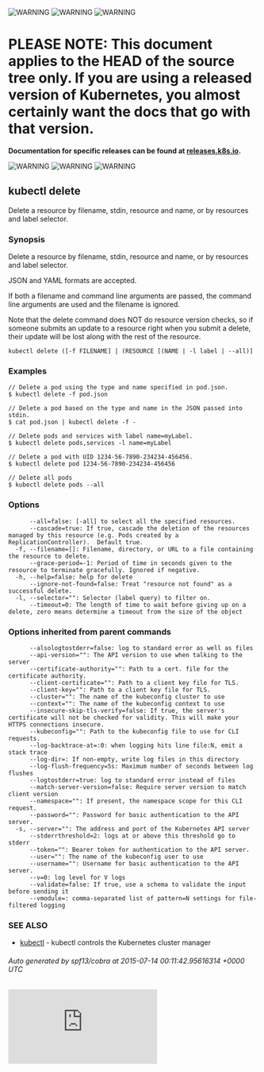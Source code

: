 <!-- BEGIN MUNGE: UNVERSIONED_WARNING -->

<!-- BEGIN STRIP_FOR_RELEASE -->

![WARNING](http://releases.k8s.io/HEAD/docs/warning.png)
![WARNING](http://releases.k8s.io/HEAD/docs/warning.png)
![WARNING](http://releases.k8s.io/HEAD/docs/warning.png)

<h1>PLEASE NOTE: This document applies to the HEAD of the source
tree only. If you are using a released version of Kubernetes, you almost
certainly want the docs that go with that version.</h1>

<strong>Documentation for specific releases can be found at
[releases.k8s.io](http://releases.k8s.io).</strong>

![WARNING](http://releases.k8s.io/HEAD/docs/warning.png)
![WARNING](http://releases.k8s.io/HEAD/docs/warning.png)
![WARNING](http://releases.k8s.io/HEAD/docs/warning.png)

<!-- END STRIP_FOR_RELEASE -->

<!-- END MUNGE: UNVERSIONED_WARNING -->
## kubectl delete

Delete a resource by filename, stdin, resource and name, or by resources and label selector.

### Synopsis


Delete a resource by filename, stdin, resource and name, or by resources and label selector.

JSON and YAML formats are accepted.

If both a filename and command line arguments are passed, the command line
arguments are used and the filename is ignored.

Note that the delete command does NOT do resource version checks, so if someone
submits an update to a resource right when you submit a delete, their update
will be lost along with the rest of the resource.

```
kubectl delete ([-f FILENAME] | (RESOURCE [(NAME | -l label | --all)]
```

### Examples

```
// Delete a pod using the type and name specified in pod.json.
$ kubectl delete -f pod.json

// Delete a pod based on the type and name in the JSON passed into stdin.
$ cat pod.json | kubectl delete -f -

// Delete pods and services with label name=myLabel.
$ kubectl delete pods,services -l name=myLabel

// Delete a pod with UID 1234-56-7890-234234-456456.
$ kubectl delete pod 1234-56-7890-234234-456456

// Delete all pods
$ kubectl delete pods --all
```

### Options

```
      --all=false: [-all] to select all the specified resources.
      --cascade=true: If true, cascade the deletion of the resources managed by this resource (e.g. Pods created by a ReplicationController).  Default true.
  -f, --filename=[]: Filename, directory, or URL to a file containing the resource to delete.
      --grace-period=-1: Period of time in seconds given to the resource to terminate gracefully. Ignored if negative.
  -h, --help=false: help for delete
      --ignore-not-found=false: Treat "resource not found" as a successful delete.
  -l, --selector="": Selector (label query) to filter on.
      --timeout=0: The length of time to wait before giving up on a delete, zero means determine a timeout from the size of the object
```

### Options inherited from parent commands

```
      --alsologtostderr=false: log to standard error as well as files
      --api-version="": The API version to use when talking to the server
      --certificate-authority="": Path to a cert. file for the certificate authority.
      --client-certificate="": Path to a client key file for TLS.
      --client-key="": Path to a client key file for TLS.
      --cluster="": The name of the kubeconfig cluster to use
      --context="": The name of the kubeconfig context to use
      --insecure-skip-tls-verify=false: If true, the server's certificate will not be checked for validity. This will make your HTTPS connections insecure.
      --kubeconfig="": Path to the kubeconfig file to use for CLI requests.
      --log-backtrace-at=:0: when logging hits line file:N, emit a stack trace
      --log-dir=: If non-empty, write log files in this directory
      --log-flush-frequency=5s: Maximum number of seconds between log flushes
      --logtostderr=true: log to standard error instead of files
      --match-server-version=false: Require server version to match client version
      --namespace="": If present, the namespace scope for this CLI request.
      --password="": Password for basic authentication to the API server.
  -s, --server="": The address and port of the Kubernetes API server
      --stderrthreshold=2: logs at or above this threshold go to stderr
      --token="": Bearer token for authentication to the API server.
      --user="": The name of the kubeconfig user to use
      --username="": Username for basic authentication to the API server.
      --v=0: log level for V logs
      --validate=false: If true, use a schema to validate the input before sending it
      --vmodule=: comma-separated list of pattern=N settings for file-filtered logging
```

### SEE ALSO
* [kubectl](kubectl.md)	 - kubectl controls the Kubernetes cluster manager

###### Auto generated by spf13/cobra at 2015-07-14 00:11:42.95616314 +0000 UTC


<!-- BEGIN MUNGE: GENERATED_ANALYTICS -->
[![Analytics](https://kubernetes-site.appspot.com/UA-36037335-10/GitHub/docs/user-guide/kubectl/kubectl_delete.md?pixel)]()
<!-- END MUNGE: GENERATED_ANALYTICS -->
